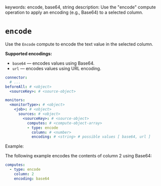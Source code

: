 keywords: encode, base64, string
description: Use the "encode" compute operation to apply an encoding (e.g., Base64) to a selected column.

# `encode`

Use the `Encode` compute to encode the text value in the selected column.

**Supported encodings:**
- `base64` — encodes values using Base64.
- `url` — encodes values using URL encoding.

```yaml
connector:
  # ...
beforeAll: # <object>
  <sourceKey>: # <source-object>

monitors:
  <monitorType>: # <object>
    <job>: # <object>
      sources: # <object>
        <sourceKey>: # <source-object>
          computes: # <compute-object-array>
          - type: encode
            column: # <number>
            encoding: # <string> # possible values [ base64, url ]
```
Example:

The following example encodes the contents of column 2 using Base64:

```yaml
computes:
  - type: encode
    column: 2
    encoding: base64
```